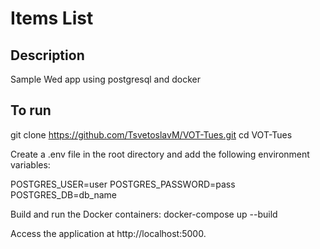 # Items List

## Description
Sample Wed app using postgresql and docker

## To run
git clone https://github.com/TsvetoslavM/VOT-Tues.git
cd VOT-Tues

Create a .env file in the root directory and add the following environment variables:

POSTGRES_USER=user
POSTGRES_PASSWORD=pass
POSTGRES_DB=db_name

Build and run the Docker containers:
docker-compose up --build

Access the application at http://localhost:5000.
